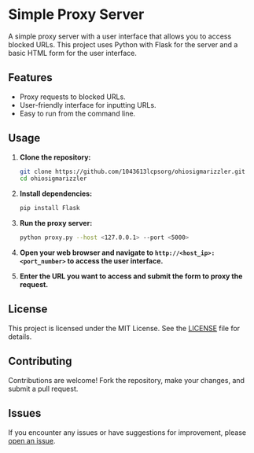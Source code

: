 # Simple Proxy Server

A simple proxy server with a user interface that allows you to access blocked URLs. This project uses Python with Flask for the server and a basic HTML form for the user interface.

## Features

- Proxy requests to blocked URLs.
- User-friendly interface for inputting URLs.
- Easy to run from the command line.

## Usage

1. **Clone the repository:**

    ```bash
    git clone https://github.com/1043613lcpsorg/ohiosigmarizzler.git
    cd ohiosigmarizzler
    ```

2. **Install dependencies:**

    ```bash
    pip install Flask
    ```

3. **Run the proxy server:**

    ```bash
    python proxy.py --host <127.0.0.1> --port <5000>
    ```

4. **Open your web browser and navigate to `http://<host_ip>:<port_number>` to access the user interface.**
   
5. **Enter the URL you want to access and submit the form to proxy the request.**

## License

This project is licensed under the MIT License. See the [LICENSE](LICENSE) file for details.

## Contributing

Contributions are welcome! Fork the repository, make your changes, and submit a pull request.

## Issues

If you encounter any issues or have suggestions for improvement, please [open an issue](https://github.com/your-username/proxy-server/issues).
